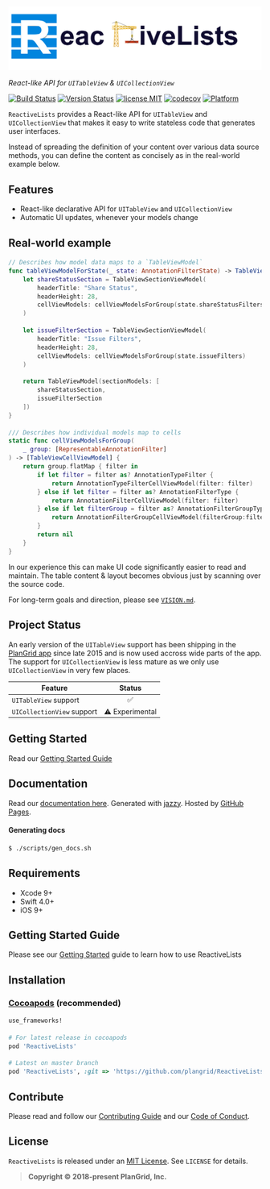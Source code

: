 ![](Resources/logo.png)


*React-like API for `UITableView` & `UICollectionView`*

[![Build Status](https://travis-ci.org/plangrid/ReactiveLists.svg?branch=master)](https://travis-ci.org/plangrid/ReactiveLists) [![Version Status](https://img.shields.io/cocoapods/v/ReactiveLists.svg)][podLink] [![license MIT](https://img.shields.io/cocoapods/l/ReactiveLists.svg)][mitLink] [![codecov](https://codecov.io/gh/plangrid/ReactiveLists/branch/master/graph/badge.svg)](https://codecov.io/gh/plangrid/ReactiveLists) [![Platform](https://img.shields.io/cocoapods/p/ReactiveLists.svg)][docsLink]

`ReactiveLists` provides a React-like API for `UITableView` and `UICollectionView` that makes it easy to write stateless code that generates user interfaces.

Instead of spreading the definition of your content over various data source methods, you can define the content as concisely as in the real-world example below.

## Features

- React-like declarative API for `UITableView` and `UICollectionView`
- Automatic UI updates, whenever your models change

## Real-world example

```swift
// Describes how model data maps to a `TableViewModel`
func tableViewModelForState(_ state: AnnotationFilterState) -> TableViewModel {
    let shareStatusSection = TableViewSectionViewModel(
        headerTitle: "Share Status",
        headerHeight: 28,
        cellViewModels: cellViewModelsForGroup(state.shareStatusFilters)
    )

    let issueFilterSection = TableViewSectionViewModel(
        headerTitle: "Issue Filters",
        headerHeight: 28,
        cellViewModels: cellViewModelsForGroup(state.issueFilters)
    )

    return TableViewModel(sectionModels: [
        shareStatusSection,
        issueFilterSection
    ])
}

/// Describes how individual models map to cells
static func cellViewModelsForGroup(
	_ group: [RepresentableAnnotationFilter]
) -> [TableViewCellViewModel] {
    return group.flatMap { filter in
        if let filter = filter as? AnnotationTypeFilter {
            return AnnotationTypeFilterCellViewModel(filter: filter)
        } else if let filter = filter as? AnnotationFilterType {
            return AnnotationFilterCellViewModel(filter: filter)
        } else if let filterGroup = filter as? AnnotationFilterGroupType {
            return AnnotationFilterGroupCellViewModel(filterGroup:filterGroup)
        }
        return nil
    }
}
```

In our experience this can make UI code significantly easier to read and maintain. The table content & layout becomes obvious just by scanning over the source code.

For long-term goals and direction, please see [`VISION.md`](https://github.com/plangrid/ReactiveLists/blob/master/Guides/VISION.md).

## Project Status

An early version of  the `UITableView` support has been shipping in the [PlanGrid app](https://itunes.apple.com/us/app/plangrid-construction-software/id498795789?mt=8) since late 2015 and is now used accross wide parts of the app. The support for `UICollectionView` is less mature as we only use `UICollectionView` in very few places.

| Feature                    |     Status      |
| -------------------------- | :-------------: |
| `UITableView` support      |        ✅        |
| `UICollectionView` support | ⚠️ Experimental |

## Getting Started
Read our [Getting Started Guide](https://github.com/plangrid/ReactiveLists/blob/master/Guides/Getting%20Started.md)

## Documentation

Read our [documentation here][docsLink]. Generated with [jazzy](https://github.com/realm/jazzy). Hosted by [GitHub Pages](https://pages.github.com).

#### Generating docs

```bash
$ ./scripts/gen_docs.sh
```

## Requirements

* Xcode 9+
* Swift 4.0+
* iOS 9+

## Getting Started Guide

Please see our [Getting Started](https://github.com/plangrid/ReactiveLists/blob/master/Guides/Getting%20Started.md) guide to learn how to use ReactiveLists

## Installation

### [Cocoapods](https://cocoapods.org/) (recommended)

```ruby
use_frameworks!

# For latest release in cocoapods
pod 'ReactiveLists'

# Latest on master branch
pod 'ReactiveLists', :git => 'https://github.com/plangrid/ReactiveLists.git', :branch => 'master'
```

## Contribute

Please read and follow our [Contributing Guide](https://github.com/plangrid/ReactiveLists/blob/master/.github/CONTRIBUTING.md) and our [Code of Conduct](https://github.com/plangrid/ReactiveLists/blob/master/CODE_OF_CONDUCT.md).

## License

`ReactiveLists` is released under an [MIT License][mitLink]. See `LICENSE` for details.

> **Copyright &copy; 2018-present PlanGrid, Inc.**

[docsLink]:https://plangrid.github.io/ReactiveLists
[podLink]:https://cocoapods.org/pods/ReactiveLists
[mitLink]:https://opensource.org/licenses/MIT